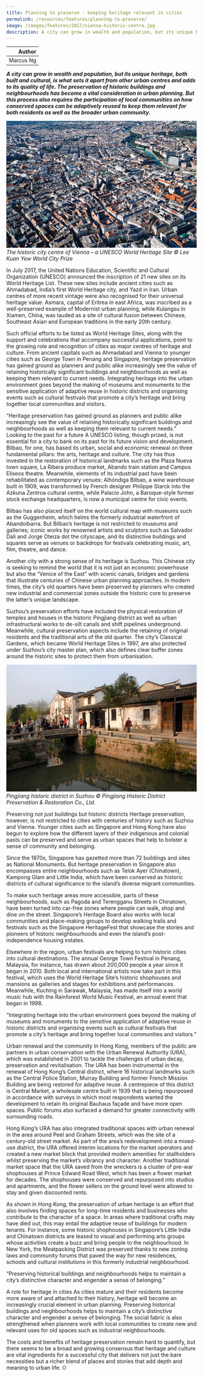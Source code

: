 ```yaml
---
title: Planning to preserve - keeping heritage relevant in cities
permalink: /resources/features/planning-to-preserve/
image: /images/features/2017/vienna-historic-centre.jpg
description: A city can grow in wealth and population, but its unique heritage, both built and cultural, is what sets it apart from other urban centres and adds to its quality of life. The preservation of historic buildings and neighbourhoods has become a vital consideration in urban planning. But this process also requires the participation of local communities on how conserved spaces can be adaptively reused to keep them relevant for both residents as well as the broader urban community.
---
```


| Author |
|---:|
| Marcus Ng |

***A city can grow in wealth and population, but its unique heritage, both built and cultural, is what sets it apart from other urban centres and adds to its quality of life. The preservation of historic buildings and neighbourhoods has become a vital consideration in urban planning. But this process also requires the participation of local communities on how conserved spaces can be adaptively reused to keep them relevant for both residents as well as the broader urban community.***

![The historic city centre of Vienna](/images/features/2017/vienna-historic-centre.jpg/)*The historic city centre of Vienna – a UNESCO World Heritage Site © Lee Kuan Yew World City Prize*

In July 2017, the United Nations Education, Scientific and Cultural Organization (UNESCO) announced the inscription of 21 new sites on its World Heritage List. These new sites include ancient cities such as Ahmadabad, India’s first World Heritage city, and Yazd in Iran. Urban centres of more recent vintage were also recognised for their universal heritage value. Asmara, capital of Eritrea in east Africa, was inscribed as a well-preserved example of Modernist urban planning, while Kulangsu in Xiamen, China, was lauded as a site of cultural fusion between Chinese, Southeast Asian and European traditions in the early 20th century.

Such official efforts to be listed as World Heritage Sites, along with the support and celebrations that accompany successful applications, point to the growing role and recognition of cities as major centres of heritage and culture. From ancient capitals such as Ahmadabad and Vienna to younger cities such as George Town in Penang and Singapore, heritage preservation has gained ground as planners and public alike increasingly see the value of retaining historically significant buildings and neighbourhoods as well as keeping them relevant to current needs. Integrating heritage into the urban environment goes beyond the making of museums and monuments to the sensitive application of adaptive reuse in historic districts and organising events such as cultural festivals that promote a city’s heritage and bring together local communities and visitors.

“Heritage preservation has gained ground as planners and public alike increasingly see the value of retaining historically significant buildings and neighbourhoods as well as keeping them relevant to current needs.”
Looking to the past for a future
A UNESCO listing, though prized, is not essential for a city to bank on its past for its future vision and development. Bilbao, for one, has based its urban, social and economic renewal on three fundamental pillars: the arts, heritage and culture. The city has thus invested in the restoration of historical landmarks such as the Plaza Nueva town square, La Ribera produce market, Abando train station and Campos Elíseos theatre. Meanwhile, elements of its industrial past have been rehabilitated as contemporary venues: Alhóndiga Bilbao, a wine warehouse built in 1909, was transformed by French designer Philippe Starck into the Azkuna Zentroa cultural centre, while Palacio John, a Baroque-style former stock exchange headquarters, is now a municipal centre for civic events.

Bilbao has also placed itself on the world cultural map with museums such as the Guggenheim, which helms the formerly industrial waterfront of Abandoibarra. But Bilbao’s heritage is not restricted to museums and galleries; iconic works by renowned artists and sculptors such as Salvador Dali and Jorge Oteiza dot the cityscape, and its distinctive buildings and squares serve as venues or backdrops for festivals celebrating music, art, film, theatre, and dance.

Another city with a strong sense of its heritage is Suzhou. This Chinese city is seeking to remind the world that it is not just an economic powerhouse but also the “Venice of the East” with scenic canals, bridges and gardens that illustrate centuries of Chinese urban planning approaches. In modern times, the city’s old quarters have been preserved by planners who created new industrial and commercial zones outside the historic core to preserve the latter’s unique landscape.

Suzhou’s preservation efforts have included the physical restoration of temples and houses in the historic Pingjiang district as well as urban infrastructural works to de-silt canals and shift pipelines underground. Meanwhile, cultural preservation aspects include the retaining of original residents and the traditional arts of the old quarter. The city’s Classical Gardens, which became World Heritage Sites in 1997, are also protected under Suzhou’s city master plan, which also defines clear buffer zones around the historic sites to protect them from urbanisation.

![Pingjiang historic district](/images/features/2017/pingjiang-historic-district.jpg/)*Pingjiang historic district in Suzhou © Pingjiang Historic District Preservation & Restoration Co., Ltd.*

Preserving not just buildings but historic districts
Heritage preservation, however, is not restricted to cities with centuries of history such as Suzhou and Vienna. Younger cities such as Singapore and Hong Kong have also begun to explore how the different layers of their indigenous and colonial pasts can be preserved and serve as urban spaces that help to bolster a sense of community and belonging.

Since the 1970s, Singapore has gazetted more than 72 buildings and sites as National Monuments. But heritage preservation in Singapore also encompasses entire neighbourhoods such as Telok Ayer (Chinatown), Kampong Glam and Little India, which have been conserved as historic districts of cultural significance to the island’s diverse migrant communities.

To make such heritage areas more accessible, parts of these neighbourhoods, such as Pagoda and Terengganu Streets in Chinatown, have been turned into car-free zones where people can walk, shop and dine on the street. Singapore’s Heritage Board also works with local communities and place-making groups to develop walking trails and festivals such as the Singapore HeritageFest that showcase the stories and pioneers of historic neighbourhoods and even the island’s post-independence housing estates.

Elsewhere in the region, urban festivals are helping to turn historic cities into cultural destinations. The annual George Town Festival in Penang, Malaysia, for instance, has drawn about 200,000 people a year since it began in 2010. Both local and international artists now take part in this festival, which uses the World Heritage Site’s historic shophouses and mansions as galleries and stages for exhibitions and performances. Meanwhile, Kuching in Sarawak, Malaysia, has made itself into a world music hub with the Rainforest World Music Festival, an annual event that began in 1998.

“Integrating heritage into the urban environment goes beyond the making of museums and monuments to the sensitive application of adaptive reuse in historic districts and organising events such as cultural festivals that promote a city’s heritage and bring together local communities and visitors.”

Urban renewal and the community
In Hong Kong, members of the public are partners in urban conservation with the Urban Renewal Authority (URA), which was established in 2001 to tackle the challenges of urban decay, preservation and revitalisation. The URA has been instrumental in the renewal of Hong Kong’s Central district, where 16 historical landmarks such as the Central Police Station, Murray Building and former French Mission Building are being restored for adaptive reuse. A centrepiece of this district is Central Market, a wholesale centre built in 1939 that is being repurposed in accordance with surveys in which most respondents wanted the development to retain its original Bauhaus façade and have more open spaces. Public forums also surfaced a demand for greater connectivity with surrounding roads.

Hong Kong’s URA has also integrated traditional spaces with urban renewal in the area around Peel and Graham Streets, which was the site of a century-old street market. As part of the area’s redevelopment into a mixed-use district, the URA offered interim locations for the market operators and created a new market block that provided modern amenities for stallholders whilst preserving the market’s vibrancy and character. Another traditional market space that the URA saved from the wreckers is a cluster of pre-war shophouses at Prince Edward Road West, which has been a flower market for decades. The shophouses were conserved and repurposed into studios and apartments, and the flower sellers on the ground level were allowed to stay and given discounted rents.

As shown in Hong Kong, the preservation of urban heritage is an effort that also involves finding spaces for long-time residents and businesses who contribute to the character of a space. In areas where traditional crafts may have died out, this may entail the adaptive reuse of buildings for modern tenants. For instance, some historic shophouses in Singapore’s Little India and Chinatown districts are leased to visual and performing arts groups whose activities create a buzz and bring people to the neighbourhood. In New York, the Meatpacking District was preserved thanks to new zoning laws and community forums that paved the way for new residences, schools and cultural institutions in this formerly industrial neighbourhood.

“Preserving historical buildings and neighbourhoods helps to maintain a city’s distinctive character and engender a sense of belonging.”

A role for heritage in cities
As cities mature and their residents become more aware of and attached to their history, heritage will become an increasingly crucial element in urban planning. Preserving historical buildings and neighbourhoods helps to maintain a city’s distinctive character and engender a sense of belonging. The social fabric is also strengthened when planners work with local communities to create new and relevant uses for old spaces such as industrial neighbourhoods.

The costs and benefits of heritage preservation remain hard to quantify, but there seems to be a broad and growing consensus that heritage and culture are vital ingredients for a successful city that delivers not just the bare necessities but a richer blend of places and stories that add depth and meaning to urban life. **<font color="#967942">O</font>** 
